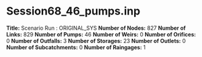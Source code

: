 # Session68_46_pumps.inp
**Title:** Scenario Run :  ORIGINAL_SYS
**Number of Nodes:** 827
**Number of Links:** 829
**Number of Pumps:** 46
**Number of Weirs:** 0
**Number of Orifices:** 0
**Number of Outfalls:** 3
**Number of Storages:** 23
**Number of Outlets:** 0
**Number of Subcatchments:** 0
**Number of Raingages:** 1

